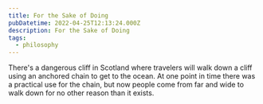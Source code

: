 ```yaml
---
title: For the Sake of Doing
pubDatetime: 2022-04-25T12:13:24.000Z
description: For the Sake of Doing
tags:
  - philosophy
---
```


There's a dangerous cliff in Scotland where travelers will walk down a cliff using an anchored chain
to get to the ocean. At one point in time there was a practical use for the chain, but now people
come from far and wide to walk down for no other reason than it exists.
